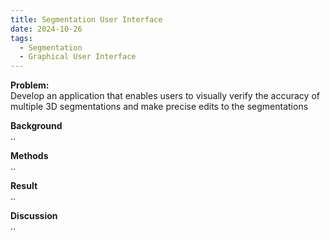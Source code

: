 ```yaml
---
title: Segmentation User Interface
date: 2024-10-26
tags:
  - Segmentation
  - Graphical User Interface
---
```


**Problem:**\
Develop an application that enables users to visually verify the accuracy of multiple 3D segmentations and make precise edits to the segmentations
<!--more-->

**Background**\
..

**Methods**\
..

**Result**\
..

**Discussion**\
..

